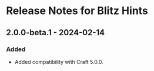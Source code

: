 # Release Notes for Blitz Hints

## 2.0.0-beta.1 - 2024-02-14

### Added

- Added compatibility with Craft 5.0.0.
